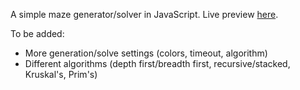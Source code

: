 A simple maze generator/solver in JavaScript. Live preview [here](http://files.litso.com/maze/).

To be added: 
* More generation/solve settings (colors, timeout, algorithm)
* Different algorithms (depth first/breadth first, recursive/stacked, Kruskal's, Prim's)